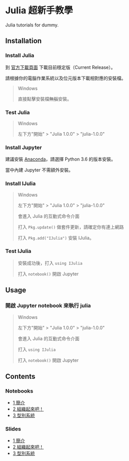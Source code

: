 # Julia 超新手教學
Julia tutorials for dummy.

## Installation

### Install Julia

到 [官方下載頁面](https://julialang.org/downloads/) 下載目前穩定版（Current Release）。

請根據你的電腦作業系統以及位元版本下載相對應的安裝檔。

> Windows
>
> 直接點擊安裝檔~~無腦~~安裝。

### Test Julia

> Windows
>
> 左下方"開始" > "Julia 1.0.0" > "julia-1.0.0"

### Install Jupyter

建議安裝 [Anaconda](https://www.anaconda.com/download/)，請選擇 Python 3.6 的版本安裝。

當中內建 Jupyter 不需額外安裝。

### Install IJulia

> Windows
>
> 左下方"開始" > "Julia 1.0.0" > "julia-1.0.0"
>
> 會進入 Julia 的互動式命令介面
>
> 打入 `Pkg.update()` 做套件更新，請確定你有連上網路
>
> 打入 `Pkg.add("IJulia")` 安裝 IJulia。

### Test IJulia

> 安裝成功後，打入 `using IJulia`
>
> 打入 `notebook()` 開啟 Jupyter

## Usage

### 開啟 Jupyter notebook 來執行 julia

> Windows
>
> 左下方"開始" > "Julia 1.0.0" > "julia-1.0.0"
>
> 會進入 Julia 的互動式命令介面
>
> 打入 `using IJulia`
>
> 打入 `notebook()` 開啟 Jupyter

## Contents

### Notebooks

* [1 簡介](/notebook/1_introduction.ipynb)
* [2 組織起來吧！](/notebook/2_organize_it.ipynb)
* [3 型別系統]()

### Slides

* [1 簡介](/slides/1_introduction.slides.html)
* [2 組織起來吧！](/slides/2_organize_it.slides.html)
* [3 型別系統]()
